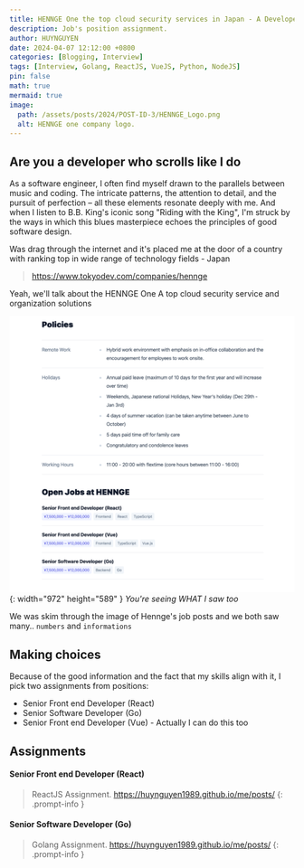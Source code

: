 ```yaml
---
title: HENNGE One the top cloud security services in Japan - A Developer's Challenge
description: Job's position assignment.
author: HUYNGUYEN	
date: 2024-04-07 12:12:00 +0800
categories: [Blogging, Interview]
tags: [Interview, Golang, ReactJS, VueJS, Python, NodeJS]
pin: false
math: true
mermaid: true
image:
  path: /assets/posts/2024/POST-ID-3/HENNGE_Logo.png
  alt: HENNGE one company logo.
---
```

<!-- POST-ID-3 -->
## Are you a developer who scrolls like I do

As a software engineer, I often find myself drawn to the parallels between music and coding. The intricate patterns, the attention to detail, and the pursuit of perfection – all these elements resonate deeply with me. And when I listen to B.B. King's iconic song "Riding with the King", I'm struck by the ways in which this blues masterpiece echoes the principles of good software design.

Was drag through the internet and it's placed me at the door of a country with ranking top in wide range of technology fields - Japan

> https://www.tokyodev.com/companies/hennge

Yeah, we'll talk about the HENNGE One A top cloud security service and organization  solutions

![Desktop View](/assets/posts/2024/POST-ID-3/CapturedJobPosts.png){: width="972" height="589" }
_You're seeing WHAT I saw too_

We was skim through the image of Hennge's job posts and we both saw many.. `numbers` and `informations` 

## Making choices

Because of the good information and the fact that my skills align with it, I pick two assignments from positions:

- Senior Front end Developer (React)
- Senior Software Developer (Go)
- Senior Front end Developer (Vue) - Actually I can do this too

## Assignments

#### Senior Front end Developer (React)
> ReactJS Assignment. <https://huynguyen1989.github.io/me/posts/>
{: .prompt-info }

#### Senior Software Developer (Go)
 > Golang Assignment. <https://huynguyen1989.github.io/me/posts/>
{: .prompt-info }
